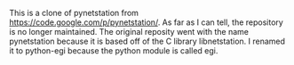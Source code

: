 This is a clone of pynetstation from https://code.google.com/p/pynetstation/.
As far as I can tell, the repository is no longer maintained.  The original
reposity went with the name pynetstation because it is based off of
the C library libnetstation.  I renamed it to python-egi because the
python module is called egi.